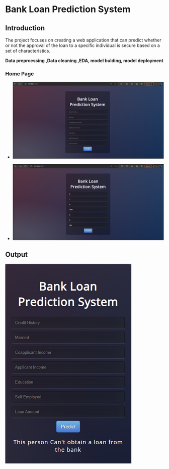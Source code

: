 # Bank Loan Prediction System

## Introduction
The project focuses on creating a web application that can 
predict whether or not the approval of the loan to a 
specific individual is secure based on a set of characteristics.

**Data preprcessing ,Data cleaning ,EDA, model bulding, model 
deployment** 

### Home Page

*
  ![](https://github.com/elanssariyassine/Bank-Loan-Prediction-System/blob/master/Screen_1.png)

*
  ![](https://github.com/elanssariyassine/Bank-Loan-Prediction-System/blob/master/screen_2.png)

## Output 

![](https://github.com/elanssariyassine/Bank-Loan-Prediction-System/blob/master/screen_3.png)





